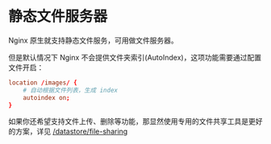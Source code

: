# 静态文件服务器

Nginx 原生就支持静态文件服务，可用做文件服务器。

但是默认情况下 Nginx 不会提供文件夹索引(AutoIndex)，这项功能需要通过配置文件开启：

```conf
location /images/ {
    # 自动根据文件列表，生成 index
    autoindex on;
}
```

如果你还希望支持文件上传、删除等功能，那显然使用专用的文件共享工具是更好的方案，详见
[/datastore/file-sharing](/datastore/file-sharing/README.md)
